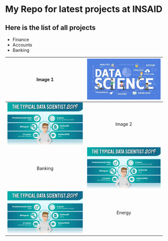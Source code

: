 # My Repo for latest projects at INSAID

##  Here is the list of all projects

- Finance
- Accounts
- Banking


|  Image 1 |  ![Data Science](https://raw.githubusercontent.com/SatyamDG/Creating_Repository/master/Images/Data%20Science.jpg "Data Science") |
| :------------: | :------------: |
| ![](https://raw.githubusercontent.com/SatyamDG/Creating_Repository/master/Images/image.png)  |  Image 2 |
| Banking  | ![](https://raw.githubusercontent.com/SatyamDG/Creating_Repository/master/Images/image.png)  |
| ![](https://raw.githubusercontent.com/SatyamDG/Creating_Repository/master/Images/image.png)  |  Energy |
